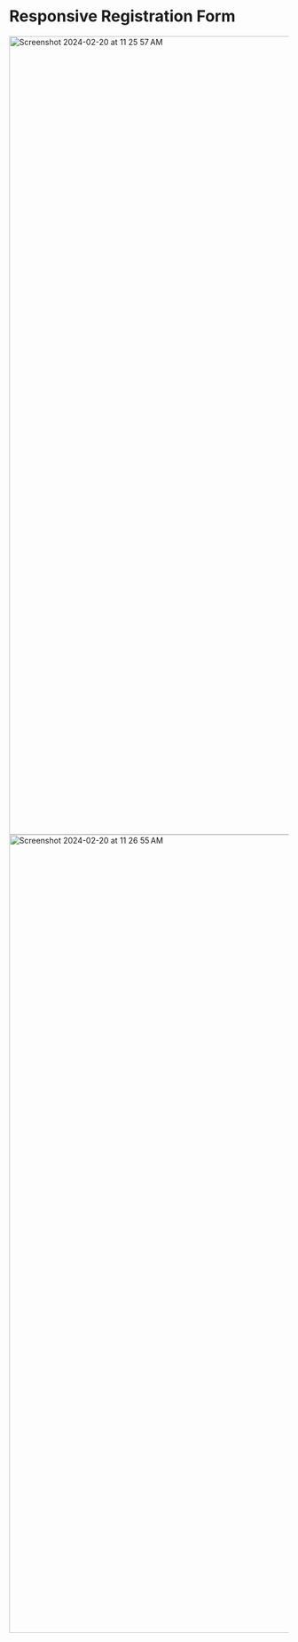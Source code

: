 # Responsive Registration Form

<img width="1440" alt="Screenshot 2024-02-20 at 11 25 57 AM" src="https://github.com/Prezxvii/Responsive-Registration-Form-/assets/122589070/82b5ee64-0ba0-4157-872f-e086ab9c9d96">


<img width="1440" alt="Screenshot 2024-02-20 at 11 26 55 AM" src="https://github.com/Prezxvii/Responsive-Registration-Form-/assets/122589070/c3225d1f-42ee-4f28-9a4f-d80ec281240e">
